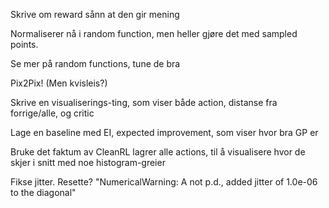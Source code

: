 Skrive om reward sånn at den gir mening

Normaliserer nå i random function, men heller gjøre det med sampled points.

Se mer på random functions, tune de bra

Pix2Pix! (Men kvisleis?)

Skrive en visualiserings-ting, som viser både action, distanse fra forrige/alle, og critic

Lage en baseline med EI, expected improvement, som viser hvor bra GP er

Bruke det faktum av CleanRL lagrer alle actions, til å visualisere hvor de skjer i snitt med noe histogram-greier

Fikse jitter. Resette? "NumericalWarning: A not p.d., added jitter of 1.0e-06 to the diagonal"